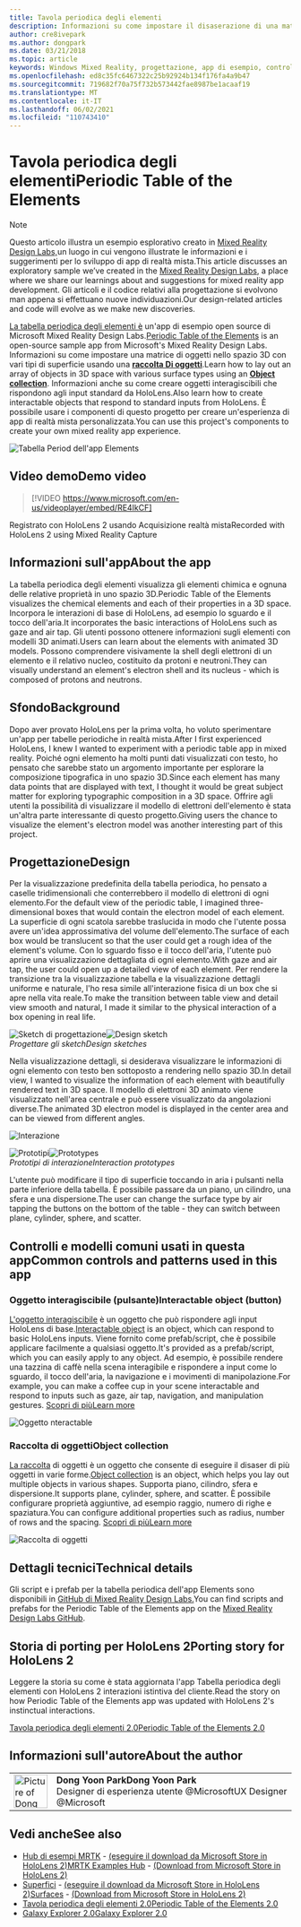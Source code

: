 ```yaml
---
title: Tavola periodica degli elementi
description: Informazioni su come impostare il disaserazione di una matrice di oggetti nello spazio 3D con vari tipi di superficie usando una raccolta Di oggetti con la tabella periodica dell'app di esempio Elements.
author: cre8ivepark
ms.author: dongpark
ms.date: 03/21/2018
ms.topic: article
keywords: Windows Mixed Reality, progettazione, app di esempio, controlli, MRTK, Mixed Reality Toolkit, Unity, app di esempio, app di esempio, open source, Microsoft Store, HoloLens, visore per realtà mista, visore per realtà mista windows, visore per realtà virtuale
ms.openlocfilehash: ed8c35fc6467322c25b92924b134f176fa4a9b47
ms.sourcegitcommit: 719682f70a75f732b573442fae8987be1acaaf19
ms.translationtype: MT
ms.contentlocale: it-IT
ms.lasthandoff: 06/02/2021
ms.locfileid: "110743410"
---
```

# <a name="periodic-table-of-the-elements"></a><span data-ttu-id="db46a-104">Tavola periodica degli elementi</span><span class="sxs-lookup"><span data-stu-id="db46a-104">Periodic Table of the Elements</span></span>

>[!NOTE]
><span data-ttu-id="db46a-105">Questo articolo illustra un esempio esplorativo creato in [Mixed Reality Design Labs,](https://github.com/Microsoft/MRDesignLabs_Unity)un luogo in cui vengono illustrate le informazioni e i suggerimenti per lo sviluppo di app di realtà mista.</span><span class="sxs-lookup"><span data-stu-id="db46a-105">This article discusses an exploratory sample we’ve created in the [Mixed Reality Design Labs](https://github.com/Microsoft/MRDesignLabs_Unity), a place where we share our learnings about and suggestions for mixed reality app development.</span></span> <span data-ttu-id="db46a-106">Gli articoli e il codice relativi alla progettazione si evolvono man appena si effettuano nuove individuazioni.</span><span class="sxs-lookup"><span data-stu-id="db46a-106">Our design-related articles and code will evolve as we make new discoveries.</span></span>

<span data-ttu-id="db46a-107">[La tabella periodica degli elementi è](https://github.com/Microsoft/MRDesignLabs_Unity_PeriodicTable) un'app di esempio open source di Microsoft Mixed Reality Design Labs.</span><span class="sxs-lookup"><span data-stu-id="db46a-107">[Periodic Table of the Elements](https://github.com/Microsoft/MRDesignLabs_Unity_PeriodicTable) is an open-source sample app from Microsoft's Mixed Reality Design Labs.</span></span> <span data-ttu-id="db46a-108">Informazioni su come impostare una matrice di oggetti nello spazio 3D con vari tipi di superficie usando una **[raccolta Di oggetti](../../design/object-collection.md)**.</span><span class="sxs-lookup"><span data-stu-id="db46a-108">Learn how to lay out an array of objects in 3D space with various surface types using an **[Object collection](../../design/object-collection.md)**.</span></span> <span data-ttu-id="db46a-109">Informazioni anche su come creare oggetti interagiscibili che rispondono agli input standard da HoloLens.</span><span class="sxs-lookup"><span data-stu-id="db46a-109">Also learn how to create interactable objects that respond to standard inputs from HoloLens.</span></span> <span data-ttu-id="db46a-110">È possibile usare i componenti di questo progetto per creare un'esperienza di app di realtà mista personalizzata.</span><span class="sxs-lookup"><span data-stu-id="db46a-110">You can use this project's components to create your own mixed reality app experience.</span></span>

![Tabella Period dell'app Elements](images/640px-periodictable-hero.jpg)

## <a name="demo-video"></a><span data-ttu-id="db46a-112">Video demo</span><span class="sxs-lookup"><span data-stu-id="db46a-112">Demo video</span></span> 
> [!VIDEO https://www.microsoft.com/en-us/videoplayer/embed/RE4IkCF]

<span data-ttu-id="db46a-113">Registrato con HoloLens 2 usando Acquisizione realtà mista</span><span class="sxs-lookup"><span data-stu-id="db46a-113">Recorded with HoloLens 2 using Mixed Reality Capture</span></span>

## <a name="about-the-app"></a><span data-ttu-id="db46a-114">Informazioni sull'app</span><span class="sxs-lookup"><span data-stu-id="db46a-114">About the app</span></span>

<span data-ttu-id="db46a-115">La tabella periodica degli elementi visualizza gli elementi chimica e ognuna delle relative proprietà in uno spazio 3D.</span><span class="sxs-lookup"><span data-stu-id="db46a-115">Periodic Table of the Elements visualizes the chemical elements and each of their properties in a 3D space.</span></span> <span data-ttu-id="db46a-116">Incorpora le interazioni di base di HoloLens, ad esempio lo sguardo e il tocco dell'aria.</span><span class="sxs-lookup"><span data-stu-id="db46a-116">It incorporates the basic interactions of HoloLens such as gaze and air tap.</span></span> <span data-ttu-id="db46a-117">Gli utenti possono ottenere informazioni sugli elementi con modelli 3D animati.</span><span class="sxs-lookup"><span data-stu-id="db46a-117">Users can learn about the elements with animated 3D models.</span></span> <span data-ttu-id="db46a-118">Possono comprendere visivamente la shell degli elettroni di un elemento e il relativo nucleo, costituito da protoni e neutroni.</span><span class="sxs-lookup"><span data-stu-id="db46a-118">They can visually understand an element's electron shell and its nucleus - which is composed of protons and neutrons.</span></span>

## <a name="background"></a><span data-ttu-id="db46a-119">Sfondo</span><span class="sxs-lookup"><span data-stu-id="db46a-119">Background</span></span>

<span data-ttu-id="db46a-120">Dopo aver provato HoloLens per la prima volta, ho voluto sperimentare un'app per tabelle periodiche in realtà mista.</span><span class="sxs-lookup"><span data-stu-id="db46a-120">After I first experienced HoloLens, I knew I wanted to experiment with a periodic table app in mixed reality.</span></span> <span data-ttu-id="db46a-121">Poiché ogni elemento ha molti punti dati visualizzati con testo, ho pensato che sarebbe stato un argomento importante per esplorare la composizione tipografica in uno spazio 3D.</span><span class="sxs-lookup"><span data-stu-id="db46a-121">Since each element has many data points that are displayed with text, I thought it would be great subject matter for exploring typographic composition in a 3D space.</span></span> <span data-ttu-id="db46a-122">Offrire agli utenti la possibilità di visualizzare il modello di elettroni dell'elemento è stata un'altra parte interessante di questo progetto.</span><span class="sxs-lookup"><span data-stu-id="db46a-122">Giving users the chance to visualize the element's electron model was another interesting part of this project.</span></span>

## <a name="design"></a><span data-ttu-id="db46a-123">Progettazione</span><span class="sxs-lookup"><span data-stu-id="db46a-123">Design</span></span>

<span data-ttu-id="db46a-124">Per la visualizzazione predefinita della tabella periodica, ho pensato a caselle tridimensionali che conterrebbero il modello di elettroni di ogni elemento.</span><span class="sxs-lookup"><span data-stu-id="db46a-124">For the default view of the periodic table, I imagined three-dimensional boxes that would contain the electron model of each element.</span></span> <span data-ttu-id="db46a-125">La superficie di ogni scatola sarebbe traslucida in modo che l'utente possa avere un'idea approssimativa del volume dell'elemento.</span><span class="sxs-lookup"><span data-stu-id="db46a-125">The surface of each box would be translucent so that the user could get a rough idea of the element's volume.</span></span> <span data-ttu-id="db46a-126">Con lo sguardo fisso e il tocco dell'aria, l'utente può aprire una visualizzazione dettagliata di ogni elemento.</span><span class="sxs-lookup"><span data-stu-id="db46a-126">With gaze and air tap, the user could open up a detailed view of each element.</span></span> <span data-ttu-id="db46a-127">Per rendere la transizione tra la visualizzazione tabella e la visualizzazione dettagli uniforme e naturale, l'ho resa simile all'interazione fisica di un box che si apre nella vita reale.</span><span class="sxs-lookup"><span data-stu-id="db46a-127">To make the transition between table view and detail view smooth and natural, I made it similar to the physical interaction of a box opening in real life.</span></span>

<span data-ttu-id="db46a-128">![Sketch di progettazione](images/640px-sketch20170406.jpg)</span><span class="sxs-lookup"><span data-stu-id="db46a-128">![Design sketch](images/640px-sketch20170406.jpg)</span></span><br>
<span data-ttu-id="db46a-129">*Progettare gli sketch*</span><span class="sxs-lookup"><span data-stu-id="db46a-129">*Design sketches*</span></span>

<span data-ttu-id="db46a-130">Nella visualizzazione dettagli, si desiderava visualizzare le informazioni di ogni elemento con testo ben sottoposto a rendering nello spazio 3D.</span><span class="sxs-lookup"><span data-stu-id="db46a-130">In detail view, I wanted to visualize the information of each element with beautifully rendered text in 3D space.</span></span> <span data-ttu-id="db46a-131">Il modello di elettroni 3D animato viene visualizzato nell'area centrale e può essere visualizzato da angolazioni diverse.</span><span class="sxs-lookup"><span data-stu-id="db46a-131">The animated 3D electron model is displayed in the center area and can be viewed from different angles.</span></span>

![Interazione](images/640px-periodictable-interaction.jpg)

<span data-ttu-id="db46a-133">![Prototipi](images/640px-periodictable-prototypes.jpg)</span><span class="sxs-lookup"><span data-stu-id="db46a-133">![Prototypes](images/640px-periodictable-prototypes.jpg)</span></span><br>
<span data-ttu-id="db46a-134">*Prototipi di interazione*</span><span class="sxs-lookup"><span data-stu-id="db46a-134">*Interaction prototypes*</span></span>

<span data-ttu-id="db46a-135">L'utente può modificare il tipo di superficie toccando in aria i pulsanti nella parte inferiore della tabella. È possibile passare da un piano, un cilindro, una sfera e una dispersione.</span><span class="sxs-lookup"><span data-stu-id="db46a-135">The user can change the surface type by air tapping the buttons on the bottom of the table - they can switch between plane, cylinder, sphere, and scatter.</span></span>

## <a name="common-controls-and-patterns-used-in-this-app"></a><span data-ttu-id="db46a-136">Controlli e modelli comuni usati in questa app</span><span class="sxs-lookup"><span data-stu-id="db46a-136">Common controls and patterns used in this app</span></span>

### <a name="interactable-object-button"></a><span data-ttu-id="db46a-137">Oggetto interagiscibile (pulsante)</span><span class="sxs-lookup"><span data-stu-id="db46a-137">Interactable object (button)</span></span>

<span data-ttu-id="db46a-138">[L'oggetto interagiscibile](../../design/interactable-object.md) è un oggetto che può rispondere agli input HoloLens di base.</span><span class="sxs-lookup"><span data-stu-id="db46a-138">[Interactable object](../../design/interactable-object.md) is an object, which can respond to basic HoloLens inputs.</span></span> <span data-ttu-id="db46a-139">Viene fornito come prefab/script, che è possibile applicare facilmente a qualsiasi oggetto.</span><span class="sxs-lookup"><span data-stu-id="db46a-139">It's provided as a prefab/script, which you can easily apply to any object.</span></span> <span data-ttu-id="db46a-140">Ad esempio, è possibile rendere una tazzina di caffè nella scena interagibile e rispondere a input come lo sguardo, il tocco dell'aria, la navigazione e i movimenti di manipolazione.</span><span class="sxs-lookup"><span data-stu-id="db46a-140">For example, you can make a coffee cup in your scene interactable and respond to inputs such as gaze, air tap, navigation, and manipulation gestures.</span></span> [<span data-ttu-id="db46a-141">Scopri di più</span><span class="sxs-lookup"><span data-stu-id="db46a-141">Learn more</span></span>](../../design/interactable-object.md)

![Oggetto nteractable](images/640px-periodictable-interactableobject.jpg)

### <a name="object-collection"></a><span data-ttu-id="db46a-143">Raccolta di oggetti</span><span class="sxs-lookup"><span data-stu-id="db46a-143">Object collection</span></span>

<span data-ttu-id="db46a-144">[La raccolta](../../design/object-collection.md) di oggetti è un oggetto che consente di eseguire il disaser di più oggetti in varie forme.</span><span class="sxs-lookup"><span data-stu-id="db46a-144">[Object collection](../../design/object-collection.md) is an object, which helps you lay out multiple objects in various shapes.</span></span> <span data-ttu-id="db46a-145">Supporta piano, cilindro, sfera e dispersione.</span><span class="sxs-lookup"><span data-stu-id="db46a-145">It supports plane, cylinder, sphere, and scatter.</span></span> <span data-ttu-id="db46a-146">È possibile configurare proprietà aggiuntive, ad esempio raggio, numero di righe e spaziatura.</span><span class="sxs-lookup"><span data-stu-id="db46a-146">You can configure additional properties such as radius, number of rows and the spacing.</span></span> [<span data-ttu-id="db46a-147">Scopri di più</span><span class="sxs-lookup"><span data-stu-id="db46a-147">Learn more</span></span>](../../design/object-collection.md)

![Raccolta di oggetti](images/640px-periodictable-collections.jpg)

## <a name="technical-details"></a><span data-ttu-id="db46a-149">Dettagli tecnici</span><span class="sxs-lookup"><span data-stu-id="db46a-149">Technical details</span></span>

<span data-ttu-id="db46a-150">Gli script e i prefab per la tabella periodica dell'app Elements sono disponibili in [GitHub di Mixed Reality Design Labs.](https://github.com/Microsoft/MRDesignLabs_Unity_PeriodicTable)</span><span class="sxs-lookup"><span data-stu-id="db46a-150">You can find scripts and prefabs for the Periodic Table of the Elements app on the [Mixed Reality Design Labs GitHub](https://github.com/Microsoft/MRDesignLabs_Unity_PeriodicTable).</span></span>

## <a name="porting-story-for-hololens-2"></a><span data-ttu-id="db46a-151">Storia di porting per HoloLens 2</span><span class="sxs-lookup"><span data-stu-id="db46a-151">Porting story for HoloLens 2</span></span>

<span data-ttu-id="db46a-152">Leggere la storia su come è stata aggiornata l'app Tabella periodica degli elementi con HoloLens 2 interazioni istintiva del cliente.</span><span class="sxs-lookup"><span data-stu-id="db46a-152">Read the story on how Periodic Table of the Elements app was updated with HoloLens 2's instinctual interactions.</span></span>

[<span data-ttu-id="db46a-153">Tavola periodica degli elementi 2.0</span><span class="sxs-lookup"><span data-stu-id="db46a-153">Periodic Table of the Elements 2.0</span></span>](https://medium.com/@dongyoonpark/bringing-the-periodic-table-of-the-elements-app-to-hololens-2-with-mrtk-v2-a6e3d8362158)




## <a name="about-the-author"></a><span data-ttu-id="db46a-154">Informazioni sull'autore</span><span class="sxs-lookup"><span data-stu-id="db46a-154">About the author</span></span>

<table style="border-collapse:collapse" padding-left="0px">
<tr>
<td style="border-style: none" width="60px"><img alt="Picture of Dong Yoon Park" width="60" height="60" src="images/dongyoonpark.jpg"></td>
<td style="border-style: none"><span data-ttu-id="db46a-155"><b>Dong Yoon Park</b></span><span class="sxs-lookup"><span data-stu-id="db46a-155"><b>Dong Yoon Park</b></span></span><br><span data-ttu-id="db46a-156">Designer di esperienza utente @Microsoft</span><span class="sxs-lookup"><span data-stu-id="db46a-156">UX Designer @Microsoft</span></span></td>
</tr>
</table>

## <a name="see-also"></a><span data-ttu-id="db46a-157">Vedi anche</span><span class="sxs-lookup"><span data-stu-id="db46a-157">See also</span></span>

* <span data-ttu-id="db46a-158">[Hub di esempi MRTK](/windows/mixed-reality/mrtk-unity/features/example-scenes/example-hub) - [(eseguire il download da Microsoft Store in HoloLens 2)](https://www.microsoft.com/en-us/p/mrtk-examples-hub/9mv8c39l2sj4)</span><span class="sxs-lookup"><span data-stu-id="db46a-158">[MRTK Examples Hub](/windows/mixed-reality/mrtk-unity/features/example-scenes/example-hub) - [(Download from Microsoft Store in HoloLens 2)](https://www.microsoft.com/en-us/p/mrtk-examples-hub/9mv8c39l2sj4)</span></span>
* <span data-ttu-id="db46a-159">[Superfici](sampleapp-surfaces.md) - [(eseguire il download da Microsoft Store in HoloLens 2)](https://www.microsoft.com/en-us/p/surfaces/9nvkpv3sk3x0)</span><span class="sxs-lookup"><span data-stu-id="db46a-159">[Surfaces](sampleapp-surfaces.md) - [(Download from Microsoft Store in HoloLens 2)](https://www.microsoft.com/en-us/p/surfaces/9nvkpv3sk3x0)</span></span>
* [<span data-ttu-id="db46a-160">Tavola periodica degli elementi 2.0</span><span class="sxs-lookup"><span data-stu-id="db46a-160">Periodic Table of the Elements 2.0</span></span>](https://medium.com/@dongyoonpark/bringing-the-periodic-table-of-the-elements-app-to-hololens-2-with-mrtk-v2-a6e3d8362158)
* [<span data-ttu-id="db46a-161">Galaxy Explorer 2.0</span><span class="sxs-lookup"><span data-stu-id="db46a-161">Galaxy Explorer 2.0</span></span>](galaxy-explorer-update.md)
